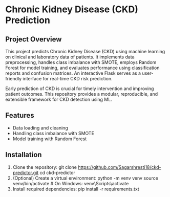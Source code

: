 # Chronic Kidney Disease (CKD) Prediction

## Project Overview

This project predicts Chronic Kidney Disease (CKD) using machine learning on clinical and laboratory data of patients. It implements data preprocessing, handles class imbalance with SMOTE, employs Random Forest for model training, and evaluates performance using classification reports and confusion matrices. An interactive Flask serves as a user-friendly interface for real-time CKD risk prediction.

Early prediction of CKD is crucial for timely intervention and improving patient outcomes. This repository provides a modular, reproducible, and extensible framework for CKD detection using ML.

## Features

- Data loading and cleaning
- Handling class imbalance with SMOTE
- Model training with Random Forest

## Installation
1. Clone the repository:
git clone https://github.com/Sagarshresti18/ckd-predictor.git
cd ckd-predictor
2. (Optional) Create a virtual environment:
python -m venv venv
source venv/bin/activate # On Windows: venv\Scripts\activate
3. Install required dependencies:
pip install -r requirements.txt








